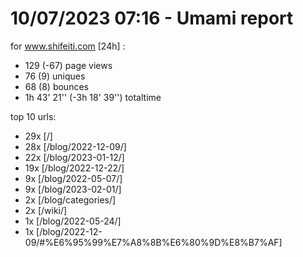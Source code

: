 # 10/07/2023 07:16 - Umami report
for www.shifeiti.com [24h] :

 - 129 (-67) page views
 - 76 (9) uniques
 - 68 (8) bounces
 - 1h 43' 21'' (-3h 18' 39'') totaltime


top 10 urls:
 - 29x [/]
 - 28x [/blog/2022-12-09/]
 - 22x [/blog/2023-01-12/]
 - 19x [/blog/2022-12-22/]
 - 9x [/blog/2022-05-07/]
 - 9x [/blog/2023-02-01/]
 - 2x [/blog/categories/]
 - 2x [/wiki/]
 - 1x [/blog/2022-05-24/]
 - 1x [/blog/2022-12-09/#%E6%95%99%E7%A8%8B%E6%80%9D%E8%B7%AF]


